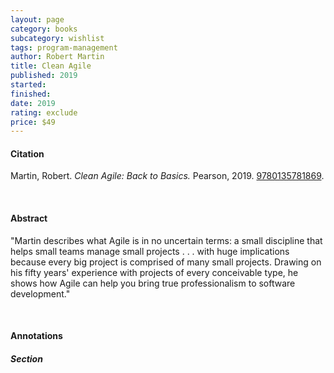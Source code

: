 ```yaml
---
layout: page
category: books
subcategory: wishlist
tags: program-management
author: Robert Martin
title: Clean Agile
published: 2019
started:
finished:
date: 2019
rating: exclude
price: $49
---
```


#### Citation

Martin, Robert. *Clean Agile: Back to Basics.* Pearson, 2019. [9780135781869](https://www.amazon.ca/Clean-Agile-Robert-C-Martin/dp/0135781868).

<br>

#### Abstract

"Martin describes what Agile is in no uncertain terms: a small discipline that helps small teams manage small projects . . . with huge implications because every big project is comprised of many small projects. Drawing on his fifty years' experience with projects of every conceivable type, he shows how Agile can help you bring true professionalism to software development."

<br>

#### Annotations

##### Section

